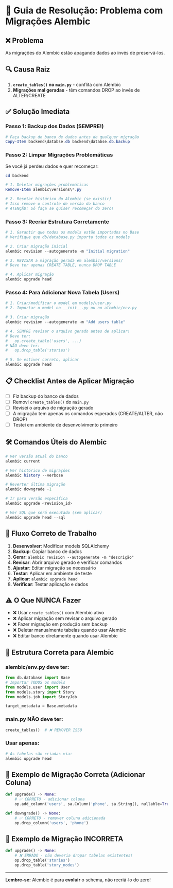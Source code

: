 # 🔧 Guia de Resolução: Problema com Migrações Alembic

## ❌ Problema
As migrações do Alembic estão apagando dados ao invés de preservá-los.

## 🔍 Causa Raiz
1. **`create_tables()` no `main.py`** - conflita com Alembic
2. **Migrações mal geradas** - têm comandos DROP ao invés de ALTER/CREATE

## ✅ Solução Imediata

### Passo 1: Backup dos Dados (SEMPRE!)
```powershell
# Faça backup do banco de dados antes de qualquer migração
Copy-Item backend\databse.db backend\databse.db.backup
```

### Passo 2: Limpar Migrações Problemáticas

Se você já perdeu dados e quer recomeçar:

```powershell
cd backend

# 1. Deletar migrações problemáticas
Remove-Item alembic\versions\*.py

# 2. Resetar histórico do Alembic (se existir)
# Isso remove o controle de versão do banco
# ATENÇÃO: Só faça se quiser recomeçar do zero!
```

### Passo 3: Recriar Estrutura Corretamente

```powershell
# 1. Garantir que todos os models estão importados no Base
# Verifique que db/database.py importa todos os models

# 2. Criar migração inicial
alembic revision --autogenerate -m "Initial migration"

# 3. REVISAR a migração gerada em alembic/versions/
# Deve ter apenas CREATE TABLE, nunca DROP TABLE

# 4. Aplicar migração
alembic upgrade head
```

### Passo 4: Para Adicionar Nova Tabela (Users)

```powershell
# 1. Criar/modificar o model em models/user.py
# 2. Importar o model no __init__.py ou no alembic/env.py

# 3. Criar migração
alembic revision --autogenerate -m "Add users table"

# 4. SEMPRE revisar o arquivo gerado antes de aplicar!
# Deve ter:
#   op.create_table('users', ...)
# NÃO deve ter:
#   op.drop_table('stories')

# 5. Se estiver correto, aplicar
alembic upgrade head
```

## 📋 Checklist Antes de Aplicar Migração

- [ ] Fiz backup do banco de dados
- [ ] Removi `create_tables()` do `main.py`
- [ ] Revisei o arquivo de migração gerado
- [ ] A migração tem apenas os comandos esperados (CREATE/ALTER, não DROP)
- [ ] Testei em ambiente de desenvolvimento primeiro

## 🛠️ Comandos Úteis do Alembic

```powershell
# Ver versão atual do banco
alembic current

# Ver histórico de migrações
alembic history --verbose

# Reverter última migração
alembic downgrade -1

# Ir para versão específica
alembic upgrade <revision_id>

# Ver SQL que será executado (sem aplicar)
alembic upgrade head --sql
```

## 🔄 Fluxo Correto de Trabalho

1. **Desenvolver**: Modificar models SQLAlchemy
2. **Backup**: Copiar banco de dados
3. **Gerar**: `alembic revision --autogenerate -m "descrição"`
4. **Revisar**: Abrir arquivo gerado e verificar comandos
5. **Ajustar**: Editar migração se necessário
6. **Testar**: Aplicar em ambiente de teste
7. **Aplicar**: `alembic upgrade head`
8. **Verificar**: Testar aplicação e dados

## ⚠️ O Que NUNCA Fazer

- ❌ Usar `create_tables()` com Alembic ativo
- ❌ Aplicar migração sem revisar o arquivo gerado
- ❌ Fazer migração em produção sem backup
- ❌ Deletar manualmente tabelas quando usar Alembic
- ❌ Editar banco diretamente quando usar Alembic

## 🎯 Estrutura Correta para Alembic

### alembic/env.py deve ter:
```python
from db.database import Base
# Importar TODOS os models
from models.user import User
from models.story import Story
from models.job import StoryJob

target_metadata = Base.metadata
```

### main.py NÃO deve ter:
```python
create_tables()  # ❌ REMOVER ISSO
```

### Usar apenas:
```python
# As tabelas são criadas via:
alembic upgrade head
```

## 📝 Exemplo de Migração Correta (Adicionar Coluna)

```python
def upgrade() -> None:
    # ✅ CORRETO - adicionar coluna
    op.add_column('users', sa.Column('phone', sa.String(), nullable=True))

def downgrade() -> None:
    # ✅ CORRETO - remover coluna adicionada
    op.drop_column('users', 'phone')
```

## 📝 Exemplo de Migração INCORRETA

```python
def upgrade() -> None:
    # ❌ ERRADO - não deveria dropar tabelas existentes!
    op.drop_table('stories')
    op.drop_table('story_nodes')
```

---

**Lembre-se:** Alembic é para **evoluir** o schema, não recriá-lo do zero!
